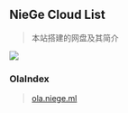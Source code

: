 ## NieGe Cloud List

> 本站搭建的网盘及其简介

![](https://cdn.jsdelivr.net/gh/love2wind/cloudimg/img/29ee4f1dcca07c8a1fc1a6968cc4f732.png)

### OlaIndex

> [ola.niege.ml](https://ola.niege.ml)
